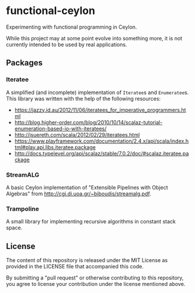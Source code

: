 functional-ceylon
=================

Experimenting with functional programming in Ceylon.

While this project may at some point evolve into something more, it is not
currently intended to be used by real applications.

## Packages

### Iteratee

A simplified (and incomplete) implementation of `Iteratee`s and `Enumeratee`s.
This library was written with the help of the following resources:

* <https://jazzy.id.au/2012/11/06/iteratees_for_imperative_programmers.html>
* <http://blog.higher-order.com/blog/2010/10/14/scalaz-tutorial-enumeration-based-io-with-iteratees/>
* <http://jsuereth.com/scala/2012/02/29/iteratees.html>
* <https://www.playframework.com/documentation/2.4.x/api/scala/index.html#play.api.libs.iteratee.package>
* <http://docs.typelevel.org/api/scalaz/stable/7.0.2/doc/#scalaz.iteratee.package>

### StreamALG

A basic Ceylon implementation of "Extensible Pipelines with Object Algebras"
from <http://cgi.di.uoa.gr/~biboudis/streamalg.pdf>.

### Trampoline

A small library for implementing recursive algorithms in constant stack space.

## License

The content of this repository is released under the MIT License as provided in
the LICENSE file that accompanied this code.

By submitting a "pull request" or otherwise contributing to this repository,
you agree to license your contribution under the license mentioned above.
